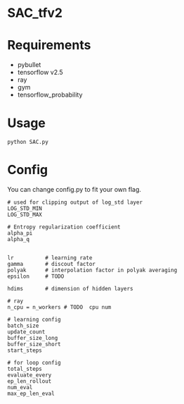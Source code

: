 # SAC_tfv2

# Requirements

- pybullet
- tensorflow v2.5
- ray
- gym
- tensorflow_probability

# Usage

```
python SAC.py
```

# Config
You can change config.py to fit your own flag.

```
# used for clipping output of log_std layer
LOG_STD_MIN
LOG_STD_MAX

# Entropy regularization coefficient
alpha_pi
alpha_q


lr          # learning rate
gamma       # discout factor 
polyak      # interpolation factor in polyak averaging
epsilon     # TODO

hdims       # dimension of hidden layers

# ray
n_cpu = n_workers # TODO  cpu num

# learning config
batch_size
update_count
buffer_size_long
buffer_size_short
start_steps

# for loop config
total_steps
evaluate_every
ep_len_rollout
num_eval
max_ep_len_eval
```
